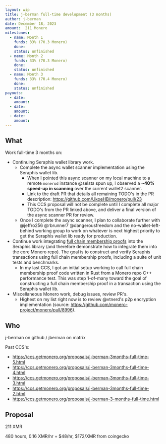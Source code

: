 ```yaml
---
layout: wip
title: j-berman full-time development (3 months)
author: j-berman
date: December 18, 2023
amount:  211 Monero
milestones:
  - name: Month 1
    funds: 33% (70.3 Monero)
    done:
    status: unfinished
  - name: Month 2
    funds: 33% (70.3 Monero)
    done:
    status: unfinished
  - name: Month 3
    funds: 33% (70.4 Monero)
    done:
    status: unfinished
payouts:
  - date:
    amount:
  - date:
    amount:
  - date:
    amount:
---
```


## What

Work full-time 3 months on:

- Continuing Seraphis wallet library work.
  - Complete the async wallet scanner implementation using the Seraphis wallet lib.
    - When I pointed this async scanner on my local machine to a remote `monerod` instance @selsta spun up, I observed a **~40% speed-up in scanning** over the current wallet2 scanner.
    - Link to the draft PR that details all remaining TODO's in the PR description: https://github.com/UkoeHB/monero/pull/23
    - This CCS proposal will not be complete until I complete all major TODO's from the PR linked above, and deliver a final version of the async scanner PR for review.
  - Once I complete the async scanner, I plan to collaborate further with @jeffro256 @rbrunner7 @dangerousfreedom and the no-wallet-left-behind working group to work on whatever is next highest priority to get the Seraphis wallet lib ready for production.
- Continue work integrating [full chain membership proofs](https://github.com/kayabaNerve/full-chain-membership-proofs/) into the Seraphis library (and therefore demonstrate how to integrate them into the core Monero repo). The goal is to construct and verify Seraphis transactions using full chain membership proofs, including a suite of unit tests and benchmarks.
  - In my last CCS, I got an initial setup working to call full chain membership proof code written in Rust from a Monero repo C++ performance test. This was step 1-of-many toward the goal of constructing a full chain membership proof in a transaction using the Seraphis wallet lib.
- Miscellaneous Monero work, debug issues, review PR's.
  - Highest on my list right now is to review @vtnerd's p2p encryption implementation (source: https://github.com/monero-project/monero/pull/8996).

## Who

j-berman on github / jberman on matrix

Past CCS's:
- https://ccs.getmonero.org/proposals/j-berman-3months-full-time-5.html
- https://ccs.getmonero.org/proposals/j-berman-3months-full-time-4.html
- https://ccs.getmonero.org/proposals/j-berman-3months-full-time-3.html
- https://ccs.getmonero.org/proposals/j-berman-3months-full-time-2.html
- https://ccs.getmonero.org/proposals/j-berman-3-months-full-time.html

## Proposal

211 XMR

480 hours, 0.16 XMR/hr + $48/hr, $172/XMR from coingecko
